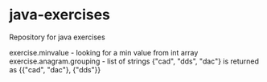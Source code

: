# java-exercises
Repository for java exercises

exercise.minvalue - looking for a min value from int array
exercise.anagram.grouping - list of strings {"cad", "dds", "dac"} is returned as {{"cad", "dac"}, {"dds"}}


